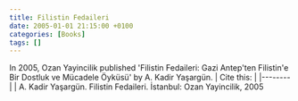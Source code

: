 ```yaml
---
title: Filistin Fedaileri
date: 2005-01-01 21:15:00 +0100
categories: [Books]
tags: []
---
```




In 2005, Ozan Yayincilik published 'Filistin Fedaileri: Gazi Antep'ten Filistin'e Bir Dostluk ve Mücadele Öyküsü' by A. Kadir Yaşargün.
| Cite this:   |
|--------|
| A. Kadir Yaşargün. Filistin Fedaileri. İstanbul: Ozan Yayincilik, 2005

 